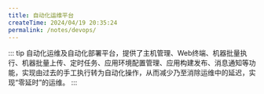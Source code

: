 ```yaml
---
title: 自动化运维平台
createTime: 2024/04/19 20:35:24
permalink: /notes/devops/
---
```

::: tip
自动化运维及自动化部署平台，提供了主机管理、Web终端、机器批量执行、机器批量上传、定时任务、应用环境配置管理、应用构建发布、消息通知等功能，实现由过去的手工执行转为自动化操作，从而减少乃至消除运维中的延迟，实现“零延时”的运维。
:::
